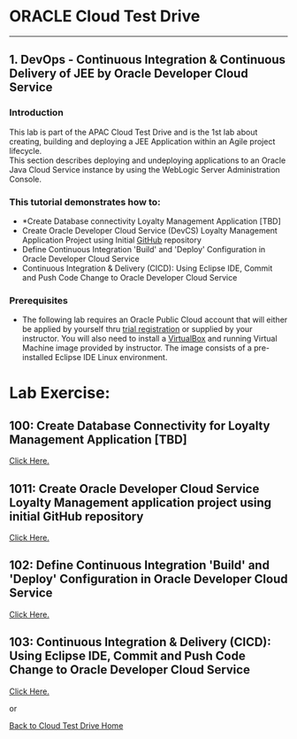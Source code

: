 # ORACLE Cloud Test Drive #
-----
## 1. DevOps - Continuous Integration & Continuous Delivery of JEE by Oracle Developer Cloud Service ##

### Introduction
This lab is part of the APAC Cloud Test Drive and is the 1st lab about creating, building and deploying a JEE Application within an Agile project lifecycle.  
This section describes deploying and undeploying applications to an Oracle Java Cloud Service instance by using the WebLogic Server Administration Console.

### This tutorial demonstrates how to:
- *Create Database connectivity Loyalty Management Application [TBD]
- Create Oracle Developer Cloud Service (DevCS) Loyalty Management Application Project using Initial [GitHub](https://github.com) repository
- Define Continuous Integration 'Build' and 'Deploy' Configuration in Oracle Developer Cloud Service 
- Continuous Integration & Delivery (CICD): Using Eclipse IDE, Commit and Push Code Change to Oracle Developer Cloud Service

### Prerequisites

- The following lab requires an Oracle Public Cloud account that will either be applied by yourself thru [trial registration](https://cloud.oracle.com/en_US/tryit) or supplied by your instructor. You will also need to install a [VirtualBox](https://www.virtualbox.org/) and running Virtual Machine image provided by instructor. The image consists of a pre-installed Eclipse IDE Linux environment.

# Lab Exercise:

## 100: Create Database Connectivity for Loyalty Management Application [TBD]

[Click Here.](100-JavaAppsLab.md)

## 1011: Create Oracle Developer Cloud Service Loyalty Management application project using initial GitHub repository

[Click Here.](101-JavaAppsLab.md)

## 102: Define Continuous Integration 'Build' and 'Deploy' Configuration in Oracle Developer Cloud Service

[Click Here.](102-JavaAppsLab.md)

## 103: Continuous Integration & Delivery (CICD): Using Eclipse IDE, Commit and Push Code Change to Oracle Developer Cloud Service

[Click Here.](103-JavaAppsLab.md)

or

[Back to Cloud Test Drive Home](../README.md)
